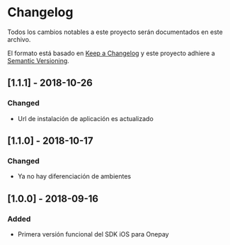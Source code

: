# Changelog
Todos los cambios notables a este proyecto serán documentados en este archivo.

El formato está basado en [Keep a Changelog](http://keepachangelog.com/en/1.0.0/)
y este proyecto adhiere a [Semantic Versioning](http://semver.org/spec/v2.0.0.html).

## [1.1.1] - 2018-10-26
### Changed
- Url de instalación de aplicación es actualizado

## [1.1.0] - 2018-10-17
### Changed
- Ya no hay diferenciación de ambientes

## [1.0.0] - 2018-09-16
### Added
- Primera versión funcional del SDK iOS para Onepay
